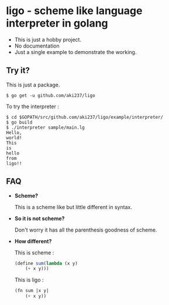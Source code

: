 # ligo - scheme like language interpreter in golang

+ This is just a hobby project.
+ No documentation
+ Just a single example to demonstrate the working.

## Try it?

This is just a package.

```shell
$ go get -u github.com/aki237/ligo
```

To try the interpreter :
```shell
$ cd $GOPATH/src/github.com/aki237/ligo/example/interpreter/
$ go build
$ ./interpreter sample/main.lg
Hello,
world!
This
is
hello
from
ligo!!
```

## FAQ

+ **Scheme?**

  This is a scheme like but little different in syntax.
+ **So it is not scheme?**

  Don't worry it has all the parenthesis goodness of scheme.
+ **How different?**

  This is scheme :
  ```scheme
  (define sum(lambda (x y)
      (+ x y)))
  ```
  This is ligo :
  ```lisp
  (fn sum |x y|
      (+ x y))
  ```
